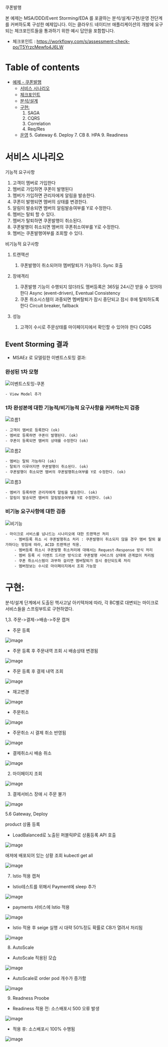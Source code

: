 
쿠폰발행

본 예제는 MSA/DDD/Event Storming/EDA 를 포괄하는 분석/설계/구현/운영 전단계를 커버하도록 구성한 예제입니다.
이는 클라우드 네이티브 애플리케이션의 개발에 요구되는 체크포인트들을 통과하기 위한 예시 답안을 포함합니다.
- 체크포인트 : https://workflowy.com/s/assessment-check-po/T5YrzcMewfo4J6LW


# Table of contents

- [예제 - 쿠폰발행](#---)
  - [서비스 시나리오](#서비스-시나리오)
  - [체크포인트](#체크포인트)
  - [분석/설계](#분석설계)
  - [구현:](#구현-)
     1. SAGA
     2. CQRS
     3. Correlation
     4. Req/Res
  - [운영](#운영)
     5. Gateway
     6. Deploy
     7. CB
     8. HPA
     9. Readiness


# 서비스 시나리오


기능적 요구사항

1. 고객이 멤버로 가입한다
2. 멤버로 가입하면 쿠폰이 발행된다
3. 멤버가 가입하면 관리자에게 알림을 발송한다.
4. 쿠폰이 발행되면 멤버의 상태를 변경한다.
5. 알림이 발송되면 멤버의 알림발송여부를 Y로 수정한다.
6. 멤버는 탈퇴 할 수 있다.
7. 멤버가 탈퇴하면 쿠폰발행이 취소된다.
8. 쿠폰발행이 취소되면 멤버의 쿠폰취소여부를 Y로 수정한다.
9. 멤버는 쿠폰발행여부를 조회할 수 있다.

비기능적 요구사항
1. 트랜잭션
    1. 쿠폰발행이 취소되어야 멤버탈퇴가 가능하다.  Sync 호출
    
1. 장애격리
    1. 쿠폰발행 기능이 수행되지 않더라도 멤버등록은 365일 24시간 받을 수 있어야 한다  Async (event-driven), Eventual Consistency
    1. 쿠폰 취소시스템이 과중되면 멤버탈퇴가 잠시 중단되고 잠시 후에 탈퇴하도록 한다  Circuit breaker, fallback
1. 성능
    1. 고객이 수시로 주문상태를 마이페이지에서 확인할 수 있어야 한다  CQRS




## Event Storming 결과
* MSAEz 로 모델링한 이벤트스토밍 결과:  


### 완성된 1차 모형
![이벤트스토밍-쿠폰](https://user-images.githubusercontent.com/39254844/105127295-ed690d80-5b23-11eb-9f6f-bfce69390ba2.png)


    - View Model 추가

### 1차 완성본에 대한 기능적/비기능적 요구사항을 커버하는지 검증

![흐름1](https://user-images.githubusercontent.com/39254844/105127704-c19a5780-5b24-11eb-804f-d16be904a609.png)

    - 고객이 멤버로 등록한다 (ok)
    - 멤버로 등록하면 쿠폰이 발행된다. (ok)
    - 쿠폰이 등록되면 멤버의 상태를 수정한다 (ok)

![흐름2](https://user-images.githubusercontent.com/39254844/105127771-de368f80-5b24-11eb-9636-0f8d16ed4b73.png)

    - 멤버는 탈퇴 가능하다 (ok)
    - 탈퇴가 이루어지면 쿠폰발행이 취소된다. (ok)
    - 쿠폰발행이 취소되면 멤버의 쿠폰발행취소여부를 Y로 수정한다. (ok)
    
![흐름3](https://user-images.githubusercontent.com/39254844/105127807-f3abb980-5b24-11eb-81e9-d56ef64922a0.png)

    - 멤버가 등록하면 관리자에게 알림을 발송한다. (ok)
    - 알림이 발송되면 멤버의 알림발송여부를 Y로 수정한다. (ok)



### 비기능 요구사항에 대한 검증

![비기능](https://user-images.githubusercontent.com/39254844/105128455-6b2e1880-5b26-11eb-936a-add7ab75c28f.png)

    - 마이크로 서비스를 넘나드는 시나리오에 대한 트랜잭션 처리
        - 멤버등록 취소 시 쿠폰발행취소 처리 : 쿠폰발행이 취소되지 않을 경우 멤버 탈퇴 불가하다는 방침에 따라, ACID 트랜잭션 적용. 
        - 멤버등록 취소시 쿠폰발행 취소처리에 대해서는 Request-Response 방식 처리
        - 멤버 등록 시 이벤트 드리븐 방식으로 쿠폰발행 서비스의 상태에 관계없이 처리됨
        - 쿠폰 취소시스템이 과부하 걸리면 멤버탈퇴가 잠시 중단되도록 처리
        - 멤버정보는 수시로 마이페이지에서 조회 가능함





# 구현:

분석/설계 단계에서 도출된 헥사고날 아키텍처에 따라, 각 BC별로 대변되는 마이크로 서비스들을 스프링부트로 구현하였다. 


1,3. 주문->결제->배송->주문 캡쳐




 - 주문 등록

![image](https://user-images.githubusercontent.com/75401920/105002099-1b8f1480-5a74-11eb-957f-26f060d0bc5f.png)

 - 주문 등록 후 주문내역 조회 시 배송상태 변경됨 

![image](https://user-images.githubusercontent.com/75401920/105001784-a3c0ea00-5a73-11eb-9c83-1d504502bca3.png)

 - 주문 등록 후 결제 내역 조회

![image](https://user-images.githubusercontent.com/75401920/105001881-c81cc680-5a73-11eb-8b94-c25d03309a84.png)

 - 재고변경

![image](https://user-images.githubusercontent.com/75401920/105002205-3e212d80-5a74-11eb-9d3a-469df1f27d49.png)

 - 주문취소

![image](https://user-images.githubusercontent.com/75401920/105002335-6dd03580-5a74-11eb-860d-66d4062bd18f.png)

 - 주문취소 시 결제 취소 반영됨

![image](https://user-images.githubusercontent.com/75401920/105002401-95270280-5a74-11eb-89c9-069db87220e6.png)

 - 결제취소시 배송 취소
 
![image](https://user-images.githubusercontent.com/75401920/105002466-acfe8680-5a74-11eb-91ba-bc04509a8b10.png)


2. 마이페이지 조회

![image](https://user-images.githubusercontent.com/75401920/105002605-e8995080-5a74-11eb-99ad-15cdb20324ad.png)


3. 결제서비스 장애 시 주문 불가

![image](https://user-images.githubusercontent.com/75401920/105002912-52b1f580-5a75-11eb-8ce0-b661fbbcc1d3.png)



   

5.6 Gateway, Deploy

product 상품 등록 
 - LoadBalanced로 노출된 퍼블릭IP로 상품등록 API 호출

![image](https://user-images.githubusercontent.com/75401920/105001534-42008000-5a73-11eb-8ab7-c955745e7703.png)


애져에 배포되어 있는 상황 조회 kubectl get all

![image](https://user-images.githubusercontent.com/75401920/105000728-06b18180-5a72-11eb-8609-e527c48f7060.png)



7. Istio 적용 캡쳐

  - Istio테스트를 위해서 Payment에 sleep 추가
  
![image](https://user-images.githubusercontent.com/75401920/105005616-e89b4f80-5a78-11eb-82cb-de53e5881e3f.png)

 - payments 서비스에 Istio 적용
   
![image](https://user-images.githubusercontent.com/75401920/105006822-7f1c4080-5a7a-11eb-9191-db35233773d3.png)

 - Istio 적용 후 seige 실행 시 대략 50%정도 확률로 CB가 열려서 처리됨

![image](https://user-images.githubusercontent.com/75401920/105006958-b2f76600-5a7a-11eb-99f3-c8b81a4ec270.png)

8. AutoScale

 - AutoScale 적용된 모습

![image](https://user-images.githubusercontent.com/75401920/105006642-4714fd80-5a7a-11eb-8424-aa2dede45666.png)

 - AutoScale로  order pod 개수가 증가함

![image](https://user-images.githubusercontent.com/75401920/105006308-cf46d300-5a79-11eb-96db-77d865c9bfe9.png)


9. Readness Proobe
 
  - Readiness 적용 전: 소스배포시 500 오류 발생
  
![image](https://user-images.githubusercontent.com/75401920/105004548-7d04b280-5a77-11eb-95cb-d5fe19a40557.png)


  - 적용 후: 소스배포시 100% 수행됨

![image](https://user-images.githubusercontent.com/75401920/105004912-f0a6bf80-5a77-11eb-88ee-f0bcd8f67f45.png)

